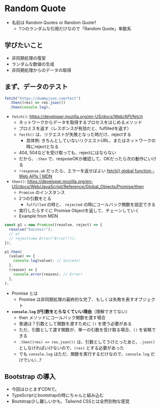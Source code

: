 # Random Quote

- 名前は Random Quotes or Random Quote?
  - 1つのランダムな引用だけなので「Random Quote」単数系

## 学びたいこと

- 非同期処理の復習
- ランダムな数値の生成
- 非同期処理からのデータの取得

## まず、データのテスト

```js
fetch("https://dummyjson.com/test")
  .then((res) => res.json())
  .then(console.log);
```

- `fetch()`: https://developer.mozilla.org/en-US/docs/Web/API/fetch
  - ネットワークからデータを取得するプロセスをはじめるメソッド
  - プロミスを返す（レスポンスが有効だと、fulfilledを返す）
  - `fecth()` は、リクエストが失敗となった時だけ、rejectする
    - 具体例: きちんとしていないリクエストURL、またはネットワークの時にrejectとなる 
  - 404, 504などを受け取っても、rejectにはならない
  - だから、`.then` で、resposeOKか確認して、OKだったら次の動作にいける
  - `!response.ok` だったら、エラーを返せばよい [fetch() global function - Web APIs | MDN](https://developer.mozilla.org/en-US/docs/Web/API/fetch#examples)
- `then()`: https://developer.mozilla.org/en-US/docs/Web/JavaScript/Reference/Global_Objects/Promise/then
  - `Promise` のインスタンス
  - 2つの引数をとる
    - `fulfilled` の時と、 `rejected` の時にコールバック関数を設定できる
  - 実行したらすぐに Promise Objectを返して、チェーンしていく
  - Example from MDN
```js
const p1 = new Promise((resolve, reject) => {
  resolve("Success!");
  // or
  // reject(new Error("Error!"));
});

p1.then(
  (value) => {
    console.log(value); // Success!
  },
  (reason) => {
    console.error(reason); // Error!
  },
);
```
- Promise とは
  - Promise は非同期処理の最終的な完了、もしくは失敗を表すオブジェクト
- **`console.log` が引数をとらなくていい理由**（理解できてない）
  - then メソッドにコールバック関数を渡す場合
  - 普通は？引数として関数を渡すために `()` を使う必要がある
  - ただ、引数として渡す関数が、単一の引数を受け取る場合、`()` を省略できる
  - `.then((res) => res.json())` は、引数としてうけとったあと、`.json()` としなければいけないので、`(res)` とする必要があった
  - でも `console.log` はただ、関数を実行するだけなので、`console.log` だけでいい...?

## Bootstrap の導入

- 今回はひとまずCDNで。
- TypeScriptとbootstrapの時にちゃんと組み込む
- Bootstrap少し難しいかも、Tailwind CSSとは全然別物な感覚